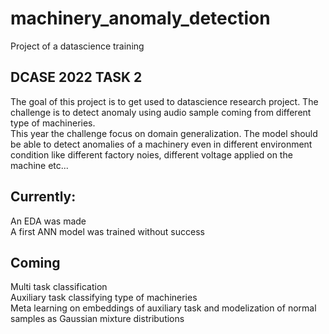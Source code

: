 # machinery_anomaly_detection
Project of a datascience training

## DCASE 2022 TASK 2
The goal of this project is to get used to datascience research project. The challenge is to detect anomaly using audio sample coming from different type of machineries. <br/>
This year the challenge focus on domain generalization. The model should be able to detect anomalies of a machinery even in different environment condition like different factory noies, different voltage applied on the machine etc...

## Currently:
An EDA was made <br/>
A first ANN model was trained without success <br/>

## Coming
Multi task classification <br/>
Auxiliary task classifying type of machineries <br/>
Meta learning on embeddings of auxiliary task and modelization of normal samples as Gaussian mixture distributions <br/>

